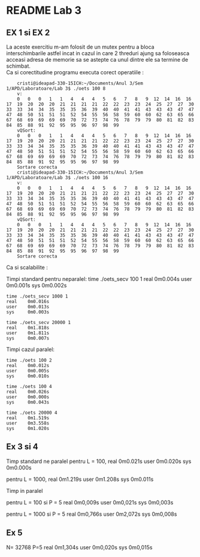 # README Lab 3

## EX 1 si EX 2

La aceste exercitiu m-am folosit de un mutex pentru a bloca interschimbarile astfel incat in cazul in care 2 threduri ajung sa foloseasca acceasi adresa de memorie sa se astepte ca unul dintre ele sa termine de schimbat.  
Ca si corectitudine programu executa corect operatiile :

        cristi@ideapad-330-15ICH:~/Documents/Anul 3/Sem 1/APD/Laboratoare/Lab 3$ ./oets 100 8
        v:
        0   0   0   1   1   4   4   4   5   6   7   8   9  12  14  16  16  17  19  20  20  20  21  21  21  21  22  22  23  23  24  25  27  27  30  33  33  34  34  35  35  35  36  39  40  40  41  41  43  43  43  47  47  47  48  50  51  51  51  52  54  55  56  58  59  60  60  62  63  65  66  67  68  69  69  69  69  70  72  73  74  76  78  79  79  80  81  82  83  84  85  88  91  92  95  95  96  97  98  99
        vQSort:
        0   0   0   1   1   4   4   4   5   6   7   8   9  12  14  16  16  17  19  20  20  20  21  21  21  21  22  22  23  23  24  25  27  27  30  33  33  34  34  35  35  35  36  39  40  40  41  41  43  43  43  47  47  47  48  50  51  51  51  52  54  55  56  58  59  60  60  62  63  65  66  67  68  69  69  69  69  70  72  73  74  76  78  79  79  80  81  82  83  84  85  88  91  92  95  95  96  97  98  99
        Sortare corecta
        cristi@ideapad-330-15ICH:~/Documents/Anul 3/Sem 1/APD/Laboratoare/Lab 3$ ./oets 100 16
        v:
        0   0   0   1   1   4   4   4   5   6   7   8   9  12  14  16  16  17  19  20  20  20  21  21  21  21  22  22  23  23  24  25  27  27  30  33  33  34  34  35  35  35  36  39  40  40  41  41  43  43  43  47  47  47  48  50  51  51  51  52  54  55  56  58  59  60  60  62  63  65  66  67  68  69  69  69  69  70  72  73  74  76  78  79  79  80  81  82  83  84  85  88  91  92  95  95  96  97  98  99
        vQSort:
        0   0   0   1   1   4   4   4   5   6   7   8   9  12  14  16  16  17  19  20  20  20  21  21  21  21  22  22  23  23  24  25  27  27  30  33  33  34  34  35  35  35  36  39  40  40  41  41  43  43  43  47  47  47  48  50  51  51  51  52  54  55  56  58  59  60  60  62  63  65  66  67  68  69  69  69  69  70  72  73  74  76  78  79  79  80  81  82  83  84  85  88  91  92  95  95  96  97  98  99
        Sortare corecta

Ca si scalabilite :

Timpi standard pentru neparalel:
time ./oets_secv 100 1
real 0m0.004s
user 0m0.001s
sys 0m0.002s

    time ./oets_secv 1000 1
    real    0m0.016s
    user    0m0.013s
    sys     0m0.003s

    time ./oets_secv 20000 1
    real    0m1.818s
    user    0m1.811s
    sys     0m0.007s

Timpi cazul paralel:

    time ./oets 100 2
    real    0m0.012s
    user    0m0.005s
    sys     0m0.010s

    time ./oets 100 4
    real    0m0.026s
    user    0m0.000s
    sys     0m0.043s

    time ./oets 20000 4
    real    0m1.519s
    user    0m3.558s
    sys     0m1.020s

## Ex 3 si 4

Timp standard ne paralel
pentru L = 100,
real 0m0.021s
user 0m0.020s
sys 0m0.000s

pentru L = 1000,
real 0m1.219s
user 0m1.208s
sys 0m0.011s

Timp in paralel

pentru L = 100 si P = 5
real 0m0,009s
user 0m0,021s
sys 0m0,003s

pentru L = 1000 si P = 5
real 0m0,766s
user 0m2,072s
sys 0m0,008s

## Ex 5

N= 32768 P=5
real 0m1,304s
user 0m0,020s
sys 0m0,015s
